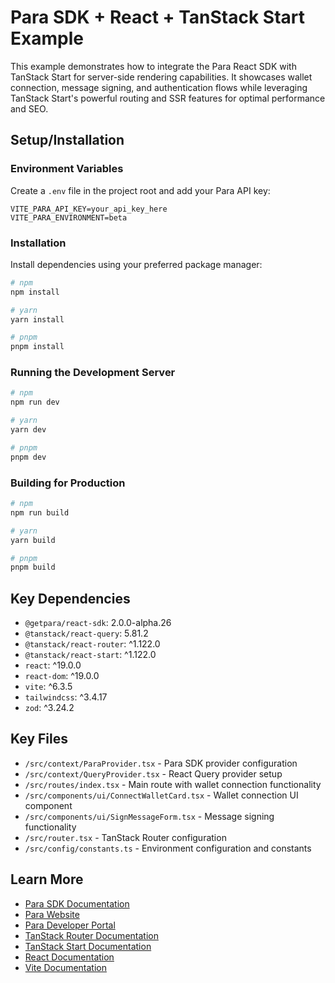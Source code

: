 # Para SDK + React + TanStack Start Example

This example demonstrates how to integrate the Para React SDK with TanStack Start for server-side rendering capabilities. It showcases wallet connection, message signing, and authentication flows while leveraging TanStack Start's powerful routing and SSR features for optimal performance and SEO.

## Setup/Installation

### Environment Variables
Create a `.env` file in the project root and add your Para API key:
```env
VITE_PARA_API_KEY=your_api_key_here
VITE_PARA_ENVIRONMENT=beta
```

### Installation
Install dependencies using your preferred package manager:
```bash
# npm
npm install

# yarn
yarn install

# pnpm
pnpm install
```

### Running the Development Server
```bash
# npm
npm run dev

# yarn
yarn dev

# pnpm
pnpm dev
```

### Building for Production
```bash
# npm
npm run build

# yarn
yarn build

# pnpm
pnpm build
```

## Key Dependencies

- `@getpara/react-sdk`: 2.0.0-alpha.26
- `@tanstack/react-query`: 5.81.2
- `@tanstack/react-router`: ^1.122.0
- `@tanstack/react-start`: ^1.122.0
- `react`: ^19.0.0
- `react-dom`: ^19.0.0
- `vite`: ^6.3.5
- `tailwindcss`: ^3.4.17
- `zod`: ^3.24.2

## Key Files

- `/src/context/ParaProvider.tsx` - Para SDK provider configuration
- `/src/context/QueryProvider.tsx` - React Query provider setup
- `/src/routes/index.tsx` - Main route with wallet connection functionality
- `/src/components/ui/ConnectWalletCard.tsx` - Wallet connection UI component
- `/src/components/ui/SignMessageForm.tsx` - Message signing functionality
- `/src/router.tsx` - TanStack Router configuration
- `/src/config/constants.ts` - Environment configuration and constants

## Learn More

- [Para SDK Documentation](https://docs.getpara.com)
- [Para Website](https://getpara.com)
- [Para Developer Portal](https://developer.getpara.com)
- [TanStack Router Documentation](https://tanstack.com/router)
- [TanStack Start Documentation](https://tanstack.com/start)
- [React Documentation](https://react.dev)
- [Vite Documentation](https://vite.dev)